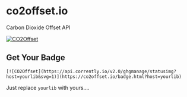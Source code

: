 # co2offset.io
Carbon Dioxide Offset API

[![CO2Offset](https://api.corrently.io/v2.0/ghgmanage/statusimg?host=co2offset.io&svg=1)](https://co2offset.io/badge.html?host=co2offset.io)

## Get Your Badge
```
[![CO2Offset](https://api.corrently.io/v2.0/ghgmanage/statusimg?host=yourlib&svg=1)](https://co2offset.io/badge.html?host=yourlib)
```

Just replace `yourlib` with yours....
